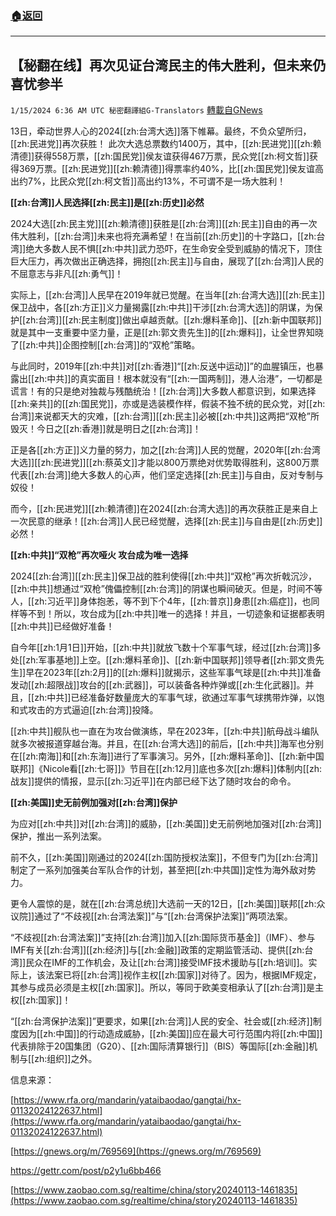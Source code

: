 ###  [:house:返回](README.md)
---


## 【秘翻在线】再次见证台湾民主的伟大胜利，但未来仍喜忧参半
`1/15/2024 6:36 AM UTC 秘密翻譯組G-Translators` [轉載自GNews](https://gnews.org/articles/2220045)

13日，牵动世界人心的2024[[zh:台湾大选]]落下帷幕。最终，不负众望所归，[[zh:民进党]]再次获胜！ 此次大选总票数约1400万，其中，[[zh:民进党]][[zh:赖清德]]获得558万票，[[zh:国民党]]侯友谊获得467万票，民众党[[zh:柯文哲]]获得369万票。[[zh:民进党]][[zh:赖清德]]得票率约40%，比[[zh:国民党]]侯友谊高出约7%，比民众党[[zh:柯文哲]]高出约13%，不可谓不是一场大胜利！

**[[zh:台湾]]人民选择[[zh:民主]]是[[zh:历史]]必然**

2024大选[[zh:民主党]][[zh:赖清德]]获胜是[[zh:台湾]][[zh:民主]]自由的再一次伟大胜利，[[zh:台湾]]未来也将充满希望！在当前[[zh:历史]]的十字路口，[[zh:台湾]]绝大多数人民不惧[[zh:中共]]武力恐吓，在生命安全受到威胁的情况下，顶住巨大压力，再次做出正确选择，拥抱[[zh:民主]]与自由，展现了[[zh:台湾]]人民的不屈意志与非凡[[zh:勇气]]！

实际上，[[zh:台湾]]人民早在2019年就已觉醒。在当年[[zh:台湾大选]][[zh:民主]]保卫战中，各[[zh:方正]]义力量揭露[[zh:中共]]干涉[[zh:台湾大选]]的阴谋，为保护[[zh:台湾]][[zh:民主制度]]做出卓越贡献。[[zh:爆料革命]]、[[zh:新中国联邦]]就是其中一支重要中坚力量，正是[[zh:郭文贵先生]]的[[zh:爆料]]，让全世界知晓了[[zh:中共]]企图控制[[zh:台湾]]的“双枪”策略。

与此同时，2019年[[zh:中共]]对[[zh:香港]]“[[zh:反送中运动]]”的血腥镇压，也暴露出[[zh:中共]]的真实面目！根本就没有“[[zh:一国两制]]，港人治港”，一切都是谎言！有的只是绝对独裁与残酷统治！[[zh:台湾]]大多数人都意识到，如果选择[[zh:亲共]]的[[zh:国民党]]，亦或是选装模作样，假装不独不统的民众党，对[[zh:台湾]]来说都天大的灾难，[[zh:台湾]][[zh:民主]]必被[[zh:中共]]这两把“双枪”所毁灭！今日之[[zh:香港]]就是明日之[[zh:台湾]]！

正是各[[zh:方正]]义力量的努力，加之[[zh:台湾]]人民的觉醒，2020年[[zh:台湾大选]][[zh:民进党]][[zh:蔡英文]]才能以800万票绝对优势取得胜利，这800万票代表[[zh:台湾]]绝大多数人的心声，他们坚定选择[[zh:民主]]与自由，反对专制与奴役！

而今，[[zh:民进党]][[zh:赖清德]]在2024[[zh:台湾大选]]的再次获胜正是来自上一次民意的继承！[[zh:台湾]]人民已经觉醒，选择[[zh:民主]]与自由是[[zh:历史]]必然！

**[[zh:中共]]“双枪”再次哑火 攻台成为唯一选择**

2024[[zh:台湾]][[zh:民主]]保卫战的胜利使得[[zh:中共]]“双枪”再次折戟沉沙，[[zh:中共]]想通过“双枪”傀儡控制[[zh:台湾]]的阴谋也瞬间破灭。但是，时间不等人，[[zh:习近平]]身体抱恙，等不到下个4年，[[zh:普京]]身患[[zh:癌症]]，也同样等不到！所以，攻台成为[[zh:中共]]唯一的选择！并且，一切迹象和证据都表明[[zh:中共]]已经做好准备！

自今年[[zh:1月1日]]开始，[[zh:中共]]就放飞数十个军事气球，经过[[zh:台湾]]多处[[zh:军事基地]]上空。[[zh:爆料革命]]、[[zh:新中国联邦]]领导者[[zh:郭文贵先生]]早在2023年[[zh:2月]]的[[zh:爆料]]就揭示，这些军事气球是[[zh:中共]]准备发动[[zh:超限战]]攻台的[[zh:武器]]，可以装备各种炸弹或[[zh:生化武器]]。并且，[[zh:中共]]已经准备好数量庞大的军事气球，欲通过军事气球携带炸弹，以饱和式攻击的方式逼迫[[zh:台湾]]投降。

[[zh:中共]]舰队也一直在为攻台做演练，早在2023年，[[zh:中共]]航母战斗编队就多次被报道穿越台海。并且，在[[zh:台湾大选]]的前后，[[zh:中共]]海军也分别在[[zh:南海]]和[[zh:东海]]进行了军事演习。另外，[[zh:爆料革命]]、[[zh:新中国联邦]]《Nicole看[[zh:七哥]]》节目在[[zh:12月]]底也多次[[zh:爆料]]体制内[[zh:战友]]提供的情报，显示[[zh:习近平]]在内部已经下达了随时攻台的命令。

**[[zh:美国]]史无前例加强对[[zh:台湾]]保护**

为应对[[zh:中共]]对[[zh:台湾]]的威胁，[[zh:美国]]史无前例地加强对[[zh:台湾]]保护，推出一系列法案。

前不久，[[zh:美国]]刚通过的2024[[zh:国防授权法案]]，不但专门为[[zh:台湾]]制定了一系列加强美台军队合作的计划，甚至把[[zh:中共国]]定性为海外敌对势力。

更令人震惊的是，就在[[zh:台湾总统]]大选前一天的12日，[[zh:美国]]联邦[[zh:众议院]]通过了“不歧视[[zh:台湾法案]]”与“[[zh:台湾保护法案]]”两项法案。

“不歧视[[zh:台湾法案]]”支持[[zh:台湾]]加入[[zh:国际货币基金]]（IMF）、参与IMF有关[[zh:台湾]][[zh:经济]]与[[zh:金融]]政策的定期监管活动、提供[[zh:台湾]]民众在IMF的工作机会，及让[[zh:台湾]]接受IMF技术援助与[[zh:培训]]。实际上，该法案已将[[zh:台湾]]视作主权[[zh:国家]]对待了。因为，根据IMF规定，其参与成员必须是主权[[zh:国家]]。所以，等同于欧美变相承认了[[zh:台湾]]是主权[[zh:国家]]！

“[[zh:台湾保护法案]]”更要求，如果[[zh:台湾]]人民的安全、社会或[[zh:经济]]制度因为[[zh:中国]]的行动造成威胁，[[zh:美国]]应在最大可行范围内将[[zh:中国]]代表排除于20国集团（G20）、[[zh:国际清算银行]]（BIS）等国际[[zh:金融]]机制与[[zh:组织]]之外。

信息来源：

[https://www.rfa.org/mandarin/yataibaodao/gangtai/hx-01132024122637.html](https://www.rfa.org/mandarin/yataibaodao/gangtai/hx-01132024122637.html)

[https://gnews.org/m/769569](https://gnews.org/m/769569)

https://gettr.com/post/p2y1u6bb466

[https://www.zaobao.com.sg/realtime/china/story20240113-1461835](https://www.zaobao.com.sg/realtime/china/story20240113-1461835)
